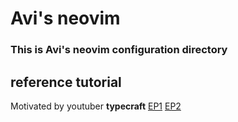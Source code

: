 # Avi's neovim

### This is Avi's neovim configuration directory

## reference tutorial
Motivated by youtuber <b>typecraft</b>
[EP1](https://www.youtube.com/watch?v=zHTeCSVAFNY&t=993s&ab_channel=typecraft)
[EP2](https://www.youtube.com/watch?v=zHTeCSVAFNY&t=993s&ab_channel=typecraft)

